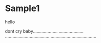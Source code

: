 # Sample1
hello

dont cry baby....................
....................
..........................................................................
